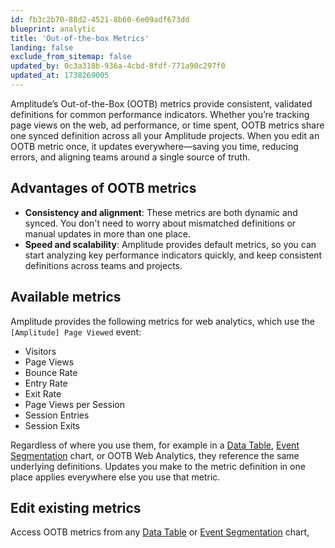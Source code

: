 ```yaml
---
id: fb3c2b70-88d2-4521-8b60-6e09adf673dd
blueprint: analytic
title: 'Out-of-the-box Metrics'
landing: false
exclude_from_sitemap: false
updated_by: 0c3a318b-936a-4cbd-8fdf-771a90c297f0
updated_at: 1738269005
---
```

Amplitude’s Out-of-the-Box (OOTB) metrics provide consistent, validated definitions for common performance indicators. Whether you’re tracking page views on the web, ad performance, or time spent, OOTB metrics share one synced definition across all your Amplitude projects. When you edit an OOTB metric once, it updates everywhere—saving you time, reducing errors, and aligning teams around a single source of truth.

## Advantages of OOTB metrics

* **Consistency and alignment**: These metrics are both dynamic and synced. You don't need to worry about mismatched definitions or manual updates in more than one place.
* **Speed and scalability**: Amplitude provides default metrics, so you can start analyzing key performance indicators quickly, and keep consistent definitions across teams and projects.

## Available metrics

Amplitude provides the following metrics for web analytics, which use the `[Amplitude] Page Viewed` event:

* Visitors
* Page Views
* Bounce Rate
* Entry Rate
* Exit Rate
* Page Views per Session
* Session Entries
* Session Exits

Regardless of where you use them, for example in a [Data Table](docs/analytics/charts/data-tables), [Event Segmentation](/docs/analytics/charts/event-segmentation) chart, or OOTB Web Analytics, they reference the same underlying definitions. Updates you make to the metric definition in one place applies everywhere else you use that metric.

## Edit existing metrics

Access OOTB metrics from any [Data Table](docs/analytics/charts/data-tables) or [Event Segmentation](/docs/analytics/charts/event-segmentation) chart,

